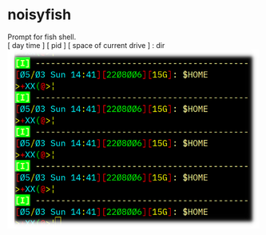 # noisyfish
Prompt for fish shell.  
[ day  time ] [ pid ] [ space of current drive ] : dir
<img src="https://github.com/toshi75/noisyfish/blob/master/image.png" alt="image" title="image">
